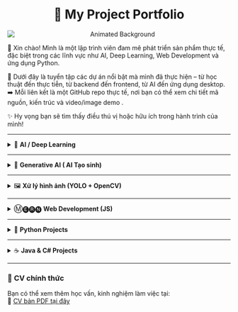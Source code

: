 <h1 align="center">💼 <strong>My Project Portfolio</strong></h1>
<div style="text-align: center;">
    <img src="https://github.com/HitDrama/Projects-Of-Nhan/blob/main/Witness%20the%20poster!%20Forged%20in%20exactly%203%20hours%20of%20intense%20creativity.gif" alt="Animated Background" style="max-width: 100%; height: auto; display: block; margin: 0 auto;">
</div>


👋 Xin chào! Mình là một lập trình viên đam mê phát triển sản phẩm thực tế, đặc biệt trong các lĩnh vực như AI, Deep Learning, Web Development và ứng dụng Python.

📌 Dưới đây là tuyển tập các dự án nổi bật mà mình đã thực hiện – từ học thuật đến thực tiễn, từ backend đến frontend, từ AI đến ứng dụng desktop.  
➡️ Mỗi liên kết là một GitHub repo thực tế, nơi bạn có thể xem chi tiết mã nguồn, kiến trúc và video/image demo .

✨ Hy vọng bạn sẽ tìm thấy điều thú vị hoặc hữu ích trong hành trình của mình!


---

<details>
  <summary>🤖 <strong>AI / Deep Learning</strong></summary>

- 🔬 [Dự đoán giá xe bằng ANN](https://github.com/HitDrama/Car-Price-Prediction-ANN)  
  _Dự đoán giá ô tô với mạng neural network nhiều tầng, dữ liệu thực từ bonbanh.com._

- 🍎 [Phát hiện bệnh trên cây táo (MobileNetV2)](https://github.com/HitDrama/Apple-Disease-MobileNetV2-)  
  _Phân loại bệnh cây bằng transfer learning trên mô hình nhẹ phù hợp cho mobile._


- 🔍 [Tìm kiếm ảnh tương tự với ResNet50](https://github.com/HitDrama/AI-Image-Classifier-with-ResNet50)  
  _Trích đặc trưng ảnh và tìm ảnh gần giống trong bộ dữ liệu lớn._

- 🔤 [Dự án dịch thật với finetune model mBART-Large-50 ](https://github.com/HitDrama/EN-VI-Translation-mBART-Large-50-Opus100)  
  _Dự án được tinh chỉnh dựa trên model mBART-Large-50 của Facebook ._

- ⚡ [Dự đoán tiêu thụ năng lượng bằng LSTM](https://github.com/HitDrama/Energy-Prediction-with-LSTM)  
  _Dự báo mức tiêu thụ điện năng theo thời gian với mạng nơ-ron hồi tiếp LSTM._

- 🗑️ [Dự án phân loạt rác 🗑️ với kiến trúc MobileNetV2](https://github.com/HitDrama/AI.TrashSort-MobileNetV2)</br>
  _Một hệ thống phân loại rác bằng AI sử dụng mô hình MobileNetV2 để tự động xác định và phân loại các loại chất thải khác nhau.._ 

</details>

---

<details>
  <summary>🤖 <strong>Generative AI ( AI Tạo sinh)</strong></summary>


-  🧠 [Sinh ảnh thời trang trắng đen bằng GAN](https://github.com/HitDrama/DCgan-Fashionmnist-Generator)  
  _GAN tự sinh ảnh thời trang từ ảnh trắng đen ._

-  🧠 [Sinh ảnh màu bằng DCGAN](https://github.com/HitDrama/DCGAN-with-CIFAR-10-Generating-Colorful-Images-from-Noise)  
  _GAN tự sinh ảnh màu với dataset CIFAR10 ._

-  💬 [chatbot-finetune-with-mistral-7b](https://github.com/HitDrama/chatbot-finetune-with-mistral-7b)</br>
  _Mô hình Mistral-7B (phát triển bởi Mistral AI) đã fine-tune cho chatbot, huấn luyện trên dataset tatsu-lab/alpaca (train[:500]) ._
 
-  💬 [Fine-Tuned-Chatbot-with-Qwen2-1.5B](https://github.com/HitDrama/Fine-Tuned-Chatbot-with-Qwen2-1.5B)</br>
  _A conversational AI chatbot fine-tuned from Qwen2-1.5B (by Qwen Team, Alibaba Cloud) using the tatsu-lab/alpaca dataset. Designed for natural, human-like dialogue ._

-  🤖 [AI-Chatbot-Flask](https://github.com/HitDrama/AI-Chatbot-Flask)</br>
  _A smart chatbot web app built with Flask, using Google Gemini API for real-time responses ._

-  ✍️ [seo-gemini-chatbot](https://github.com/HitDrama/seo-gemini-chatbot)</br>
  _Chatbot sinh bài viết SEO tự động sử dụng Gemini API 2.0-fast. Đơn giản, nhanh chóng, dễ dùng ._

</details>

---

<details>
  <summary>🖼️ <strong>Xử lý hình ảnh (YOLO + OpenCV)</strong></summary>

- 🚘 [Nhận diện biển số xe (OpenCV)](https://github.com/HitDrama/License-Plate-Recognition-with-OpenCV)  
  _Phát hiện vùng biển số xe và xử lý ảnh để nhận dạng ký tự._

- 📦 [Đếm xe ra/vào bằng YOLO](https://github.com/HitDrama/YoloVision-CarTrack)  
  _Kết hợp YOLO và line-crossing logic để đếm lượng xe trong video theo thời gian thực._

</details>

---

<details>
  <summary>Ⓜ️🅔🅡🅝 <strong>Web Development (JS)</strong></summary>
  
- 📚 [BachHoaIT-Clone-MERN](https://github.com/HitDrama/BachHoaIT-Clone-MERN)
  _Dự án phát triển ứng dụng thương mại điện tử "Bách Hóa IT" sử dụng MERN Stack._

- 📚 [Online_Book_Application_Coursera](https://github.com/HitDrama/Online_Book_Application_Coursera)
  _Dự án cuối khóa học "Developing Back-End Apps with Node.js and Express" của IBM. Phát triển ứng dụng sách trực tuyến._

- 📚 [IBM-Developing-Front-End-Apps-With-React](https://github.com/HitDrama/IBM-Developing-Front-End-Apps-With-React)
  _Dự án cuối khóa học "IBM-Developing-Front-End-Apps-With-React". Phát triển ứng dụng giao diện người dùng với React._


</details>

---

<details>
  <summary>🐍 <strong>Python Projects</strong></summary>

- 🧮 [Web bán hàng MVC với Django](https://github.com/HitDrama/Project-Django-Firstly)  
  _Trang bán hàng có giỏ hàng, thanh toán đơn giản, phân quyền._

- 🔍 [Web bán hàng MVC với Flask](https://github.com/HitDrama/Web-flask-mycode)  
  _Trang bán hàng có giỏ hàng, thanh toán đơn giản, phân quyền._

</details>

---

<details>
  <summary>☕ <strong>Java & C# Projects</strong></summary>

- 🎤 [App quản lý quán Karaoke (Java Swing)](https://github.com/HitDrama/App_KaraokeChill)  
  _Quản lý phòng hát, hóa đơn, nhân viên với giao diện desktop._

- 🌱 [Web kiểm tra khảo sát bảo vệ môi trường EcoAware](https://github.com/HitDrama/ECOAWARE)  
  _Một trang web khảo sát sinh viên về vấn để bảo vệ môi trường viết bằng ASP.Net._

</details>

---

### 📄 **CV chính thức**  
Bạn có thể xem thêm học vấn, kinh nghiệm làm việc tại:  
📎 [CV bản PDF tại đây](https://link-den-cv.pdf)
